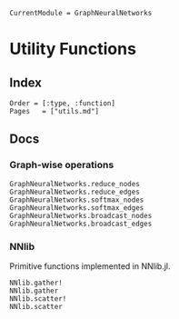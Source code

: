 ```@meta
CurrentModule = GraphNeuralNetworks
```

# Utility Functions

## Index

```@index
Order = [:type, :function]
Pages   = ["utils.md"]
```

## Docs


### Graph-wise operations 

```@docs
GraphNeuralNetworks.reduce_nodes
GraphNeuralNetworks.reduce_edges
GraphNeuralNetworks.softmax_nodes
GraphNeuralNetworks.softmax_edges
GraphNeuralNetworks.broadcast_nodes
GraphNeuralNetworks.broadcast_edges
```

### NNlib

Primitive functions implemented in NNlib.jl.

```@docs
NNlib.gather!
NNlib.gather
NNlib.scatter!
NNlib.scatter
```